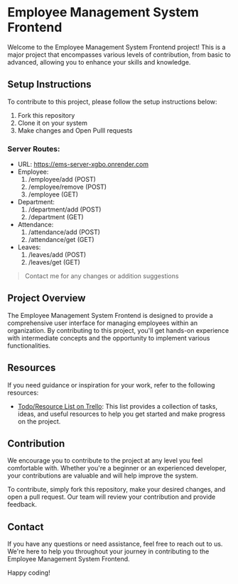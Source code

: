 # Employee Management System Frontend

Welcome to the Employee Management System Frontend project! This is a major project that encompasses various levels of contribution, from basic to advanced, allowing you to enhance your skills and knowledge.

## Setup Instructions

To contribute to this project, please follow the setup instructions below:

1. Fork this repository
2. Clone it on your system
3. Make changes and Open Pulll requests

### Server Routes:
  * URL: https://ems-server-xgbo.onrender.com
  * Employee:
    1. /employee/add (POST)
    2. /employee/remove (POST)
    3. /employee (GET)
  * Department:
    1. /department/add (POST)
    2. /department (GET)
  * Attendance:
    1. /attendance/add (POST)
    2. /attendance/get (GET)
  * Leaves:
    1. /leaves/add (POST)
    2. /leaves/get (GET)

  > Contact me for any changes or addition suggestions

## Project Overview

The Employee Management System Frontend is designed to provide a comprehensive user interface for managing employees within an organization. By contributing to this project, you'll get hands-on experience with intermediate concepts and the opportunity to implement various functionalities.

## Resources

If you need guidance or inspiration for your work, refer to the following resources:

- [Todo/Resource List on Trello](https://trello.com/b/3rkqw5O3/employee-management-system-ems): This list provides a collection of tasks, ideas, and useful resources to help you get started and make progress on the project.

## Contribution

We encourage you to contribute to the project at any level you feel comfortable with. Whether you're a beginner or an experienced developer, your contributions are valuable and will help improve the system.

To contribute, simply fork this repository, make your desired changes, and open a pull request. Our team will review your contribution and provide feedback.

## Contact

If you have any questions or need assistance, feel free to reach out to us. We're here to help you throughout your journey in contributing to the Employee Management System Frontend.

Happy coding!
